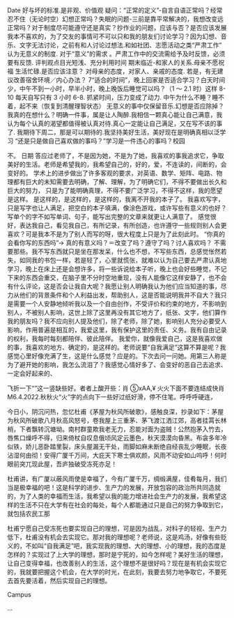 Date
好与坏的标准.是非观、价值观
疑问：“正常的定义”-自言自语正常吗？经常忍不住（无论时空）幻想正常吗？失眠的问题-三前是靠平常解决的，我想改变远正常吗？对于制度尽可能遵守还是真实？抄作业的问题，应该与否？是否应该发展我本不喜欢的，为了交友的事情可不可以只和我的朋友们讨论学习？因为幻想、音乐、文字无法讨论，之前有和人讨论过想法.和如社团、志愿活动之类“严肃工作”
认为无意义的制度.
对于“意义”的需求
。严肃工作中的交流需给予及时反馈，必须要有反馈.
评判观点目光短浅、充分利用时间
期末临近-和家人的关系.母亲不愿祝福
生活忙碌.是否应该注意？
对母亲的态度，对家人、亲戚的态度.
若是，有无建议改善宿舍环境／内心办法？
7“适合的时间”，晚上回家是否适合学习？白天时间少，中午不到一小时，早半小时，晚上晚饭后睡觉可以吗？（1 ～ 2.1 时）这样 8-10 每天自写只有 3 小时 6-8.
抓紧时间，压力变成了动力.
中午为什么不睡？睡不着，起不来（恢复到清醒理智状态）
无意义的事中仅保留音乐.幻想是否应除掉？
我真的在想什么？明确一件事，属是让人陶醉.我相信一颗真心能让自己满意，我认为每个认真的渴望都值得被认真对待.真心一定能让自己满足，又在写不该的事了.
我期待下周二，那是可以期待的.我坚持美好生活，美好现在是明确真相以泛学习
“还是只是做自己喜欢做的事吗？”学习是一件违心的事吗？校园

不。
日期
答应过老师了，不是因为她，不是为了她，我喜欢的事我追求它，争取美好的生活。老师是希望我的，我希望自己的，好的，爱，不连读的，间断的，会变好的。
学术上的进步做出了许多客观的要求，对英语、数学、矩阵、电路、物理都有巨大的未知需要去明确，了解、理解，为了明确它们，不得不要做出长久和巨大的努力，
只是为了能明确真理，不得不要广泛学习，不得不这样，我的愿望是这样。
是这样的，是这样的，是这样的，我离不开我的本子了。
我喜欢写字，只是写字也让人满足，把空白的本子填满，像涂色游戏，或许写些有意义的也好？写单个的字不如写单词、句子，能写出完整的文章来就更让人满意了。
感觉很好，表达我自己，看见我自己，有所记录，有所创造，也许遵守一些规则别人会更喜欢？可是我本不是为了别人而写的呀，很大程度上只是为了此刻此时。
“你真的会看你写的东西吗”→ 真的有意义吗？＝改变了吗？遵守了吗？讨人喜欢吗？
不需要那些。我不写东西就只是坐在那发呆，什么也不想，不写些东西，总感觉怅然若失，如同我的书包一样，若是轻了，心里就慌张，就难以认为自己要去严肃认真地学习，晚上在床上还是会想许多，将一些诉说给本子听，晚上也会好些睡觉，不记下来的东西会重交，在脑子里不分时空地重现，没有人能像它这样安静了，也不会有什么评论，这是否会让我自大呢？我愿让别人明确我认为他们应当知道的事，尽力从他们的背景条件和个人利益出发，帮助别人，这是否能说明我并不自大？我只是需要一个人安静地倾听我以及一个自由创作，不受评价和约束的地方，不影响到别人，不被别人影响，这世上除了这里再没有其它地方了，纸张、文字，他们算作我的朋友吗？我不应向别人提及他们，除了老师，除了她，影响别人充分必要受人影响，作用普遍是相互的，我爱这里，我有保护这里的责任、义务。我有自由记录的权利，我每时每刻都陪伴、彼此陪伴。
我爱你，就像我爱自己，这是我喜欢做的事，我喜欢的地方、确定的，是这样的。老师说要“自我满足”这算不算是呢？我感觉心里好像充满了生，这是什么感觉？应是的。下次去问一问她。用第三人称是为了避开她的影响，我怎么流泪了？我感觉心情好多了、会变好的恶自己去追求、一定会好起来的、

飞折一下“”这一竖缺些好。者者上酸开些：肖 ⑤xAA,¥ 火火下面不要连结成快肖 M6.4.2022.秋秋火“火”字的点向下一些好过纸好滑，停不住笔。呼呼呼硬连，

今日小，阴沉问热，忽忆杜甫《茅屋为秋风所破歌》，感触良深，抄录如下：茅屋为秋风所破歌八月秋高风怒号，卷我屋上三重茅、茅飞渡江洒江郊，高者挂罥长林梢，下者飘转沉塘坳。南村群童欺我老无力，忍能对面为盗贼！公然抱茅入竹去，唇焦口燥呼不得，归来倚杖自叹息俄顷风定云墨色，秋天漠漠向昏黑。布衾多年冷似铁，娇儿恶卧踏里裂，床头屋漏无干处，雨脚如麻未断绝自经丧乱少睡眠，长夜沾湿何由彻！安得广厦千万间，大庇天下寒士俱欢颜，风雨不动安如山呜呼！何时眼前突兀现此屋，吾庐独破受冻死亦足！

杜甫讲，有广厦以蔽风雨使是幸福了，今有广厦千万，绸缎满屋，佳肴每月，我们当是极幸福的吧！这是科学的进步、生产力的发展，开放包容的政治所共同造就的，为了人类的幸福而生活，我希望以我的能力增进社会生产力的发展，我希望这样的生活不只在大学有在社会的每处，每个人都能通过只是自己的努力争取到它，就包括农民工那

杜甫宁愿自己受冻死也要实现自己的理想，可是因为战乱，对科子的轻视、生产力低下，杜甫没有机会去实现它。那对我的理想呢？老师说，这是鸡汤，好像有些贬义的，不如叫“自我满足”吧，我实现我的理想、大的理想、小的理想，我的态度是怎样的？实现过了上大学的理想，那时是宁死的，如今怎样呢？美好生活的理想，让自己变得幸福，也改善别人的生活，这个理想不是很好吗？现在是有机会实现它的，我就要把握这个机会，在大学的时光，在此刻，我要去努力地争取它，不要死去首先要活着，然后实现自己的理想。

Campus

...
